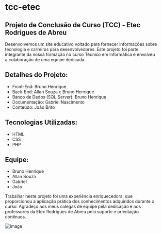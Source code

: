 # tcc-etec
## Projeto de Conclusão de Curso (TCC) - Etec Rodrigues de Abreu

Desenvolvemos um site educativo voltado para fornecer informações sobre tecnologia e carreiras para desenvolvedores. Este projeto foi parte integrante da nossa formação no curso Técnico em Informática e envolveu a colaboração de uma equipe dedicada.

## Detalhes do Projeto:

- Front-End: Bruno Henrique
- Back-End: Allan Souza e Bruno Henrique
- Banco de Dados (SQL Server): Bruno Henrique
- Documentação: Gabriel Nascimento
- Conteúdo: João Brito

## Tecnologias Utilizadas:

- HTML
- CSS
- PHP

## Equipe:

- Bruno Henrique
- Allan Souza
- Gabriel
- João

Trabalhar neste projeto foi uma experiência enriquecedora, que proporcionou a aplicação prática dos conhecimentos adquiridos durante o curso. Agradeço aos meus colegas de equipe pela dedicação e aos professores da Etec Rodrigues de Abreu pelo suporte e orientação contínuos.

![image](https://github.com/brunohlima/tcc-etec/assets/126844317/7bf24197-993c-40fe-baa2-b7cb6beb54d9)
